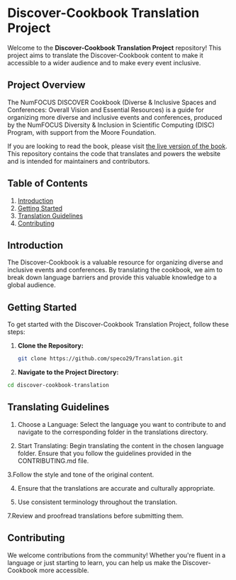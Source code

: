 # Discover-Cookbook Translation Project
  
Welcome to the **Discover-Cookbook Translation Project** repository! This project aims to translate the Discover-Cookbook content to make it accessible to a wider audience and to make every event inclusive.      
  
## Project Overview 
 
The NumFOCUS DISCOVER Cookbook (Diverse & Inclusive Spaces and Conferences: Overall Vision and Essential Resources) is a guide for organizing more diverse and inclusive events and conferences, produced by the NumFOCUS Diversity & Inclusion in Scientific Computing (DISC) Program, with support from the Moore Foundation.

If you are looking to read the book, please visit [the live version of the book](https://discover-cookbook.numfocus.org/). This repository contains the code that translates and powers the website and is intended for maintainers and contributors.

## Table of Contents

1. [Introduction](#introduction)
2. [Getting Started](#getting-started)
3. [Translation Guidelines](#translation-guidelines)
4. [Contributing](#contributing)



## Introduction

The Discover-Cookbook is a valuable resource for organizing diverse and inclusive events and conferences. By translating the cookbook, we aim to break down language barriers and provide this valuable knowledge to a global audience.


## Getting Started

To get started with the Discover-Cookbook Translation Project, follow these steps:

1. **Clone the Repository:**
   ```bash
   git clone https://github.com/speco29/Translation.git

2. **Navigate to the Project Directory:**

```bash
cd discover-cookbook-translation
```
## Translating Guidelines

1. Choose a Language: Select the language you want to contribute to and navigate to the corresponding folder in the translations directory.

2. Start Translating: Begin translating the content in the chosen language folder. Ensure that you follow the guidelines provided in the CONTRIBUTING.md file.

3.Follow the style and tone of the original content.

4. Ensure that the translations are accurate and culturally appropriate.

5. Use consistent terminology throughout the translation.

7.Review and proofread translations before submitting them.

## Contributing
We welcome contributions from the community! Whether you're fluent in a language or just starting to learn, you can help us make the Discover-Cookbook more accessible. 


